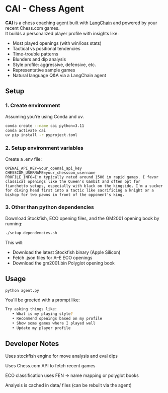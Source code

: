 # CAI - Chess Agent

**CAI** is a chess coaching agent built with [LangChain](https://www.langchain.com/) and powered by your recent Chess.com games.  
It builds a personalized player profile with insights like:

- Most played openings (with win/loss stats)
- Tactical vs positional tendencies
- Time-trouble patterns
- Blunders and dip analysis
- Style profile: aggressive, defensive, etc.
- Representative sample games
- Natural language Q&A via a LangChain agent

## Setup

### 1. Create environment

Assuming you're using Conda and uv.

```bash
conda create --name cai python=3.11
conda activate cai
uv pip install -r pyproject.toml
```

### 2. Setup environment variables

Create a .env file:

```dotenv
OPENAI_API_KEY=your_openai_api_key
CHESSCOM_USERNAME=your_chesscom_username
PROFILE_INFO=I'm typically rated around 1500 in rapid games. I favor classical openings like the Queen's Gambit and often opt for fianchetto setups, especially with black on the kingside. I'm a sucker for diving head first into a tactic like sacrificing a knight or a bishop for two pawns in front of the opponent's king.
```

### 3. Other than python dependencies

Download Stockfish, ECO opening files, and the GM2001 opening book by running:

```bash
./setup-dependencies.sh
```

This will:
- Download the latest Stockfish binary (Apple Silicon)
- Fetch .json files for A–E ECO openings
- Download the gm2001.bin Polyglot opening book

## Usage

```bash
python agent.py
```

You'll be greeted with a prompt like:

```bash
Try asking things like:
   • What is my playing style?
   • Recommend openings based on my profile
   • Show some games where I played well
   • Update my player profile
```

## Developer Notes

Uses stockfish engine for move analysis and eval dips

Uses Chess.com API to fetch recent games

ECO classification uses FEN → name mapping or polyglot books

Analysis is cached in data/ files (can be rebuilt via the agent)